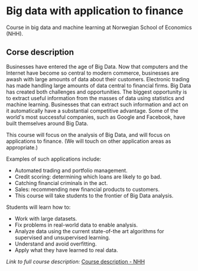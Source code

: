 # Big data with application to finance
Course in big data and machine learning at Norwegian School of Economics (NHH).

## Corse description 

Businesses have entered the age of Big Data. Now that computers and the Internet have become so central to modern commerce, businesses are awash with large amounts of data about their customers. Electronic trading has made handling large amounts of data central to financial firms. Big Data has created both challenges and opportunities. The biggest opportunity is to extract useful information from the masses of data using statistics and machine learning. Businesses that can extract such information and act on it automatically have a substantial competitive advantage. Some of the world's most successful companies, such as Google and Facebook, have built themselves around Big Data.

This course will focus on the analysis of Big Data, and will focus on applications to finance. (We will touch on other application areas as appropriate.) 

Examples of such applications include:

* Automated trading and portfolio management.
* Credit scoring: determining which loans are likely to go bad.
* Catching financial criminals in the act.
* Sales: recommending new financial products to customers.
* This course will take students to the frontier of Big Data analysis. 

Students will learn how to:

* Work with large datasets.
* Fix problems in real-world data to enable analysis.
* Analyze data using the current state-of-the art algorithms for supervised and unsupervised learning.
* Understand and avoid overfitting.
* Apply what they have learned to real data.

*Link to full course description:*
[Course description - NHH](https://www.nhh.no/en/courses/big-data-with-applications-to-finance/)
